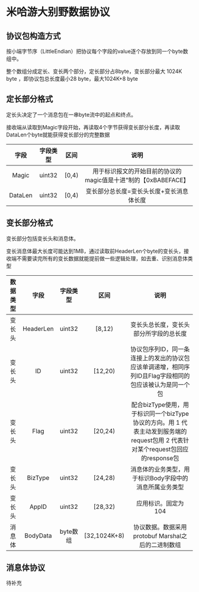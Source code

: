 # 米哈游大别野数据协议

## 协议包构造方式

按小端字节序（LittleEndian）把协议每个字段的value逐个存放到同一个byte数组中。

整个数组分成定长、变长两个部分，定长部分占8byte，变长部分最大 1024K byte ，即协议包总长度最小28 byte，最大1024K+8 byte

## 定长部分格式

定长头决定了一个消息包在一串byte流中的起点和终点。

接收端从读取到Magic字段开始，再读取4个字节获得变长部分长度，再读取DataLen个byte就能获得变长部分的完整数据

|    字段     |    字段类型   |    区间    |    说明     |
|:---------:|:---------:|:--------:|:-------------:|
|  Magic   |  uint32   | [0,4) | 用于标识报文的开始目前的协议的magic值是十进"制的【0xBABEFACE】 |
| DataLen | uint32 | [0,4) | 变长部分总长度=变长头长度+变长消息体长度 |

## 变长部分格式

变长部分包括变长头和消息体。

变长消息体最大长度可能达到1MB，通过读取前HeaderLen个byte的变长头，接收端不需要读完所有的变长数据就能提前做一些逻辑处理，如去重、识别消息体类型

|   数据类型   |    字段     |    字段类型   |    区间    |    说明     |
|:---------:|:---------:|:---------:|:--------:|:-------------:|
|   变长头   | HeaderLen |  uint32   | [8,12) | 变长头总长度，变长头部分所字段的总长度 |
|   变长头   |     ID     |  uint32   | [12,20) | 协议包序列ID，同一条连接上的发出的协议包应该单调递增，相同序列ID且Flag字段相同的包应该被认为是同一个包 |
|   变长头   |    Flag    |  uint32   | [20,24) | 配合bizType使用，用于标识同一个bizType协议的方向。用 1 代表主动发到服务端的request包用 2 代表针对某个request包回应的response包 |
|   变长头   | BizType |  uint32   | [24,28) | 消息体的业务类型，用于标识Body字段中的消息所属业务类型 |
|   变长头   | AppID |  uint32   | [28,32) | 应用标识。固定为 104 |
|   消息体   | BodyData |  byte数组   | [32,1024K+8) | 协议数据。数据采用protobuf Marshal之后的二进制数组 |

## 消息体协议

待补充